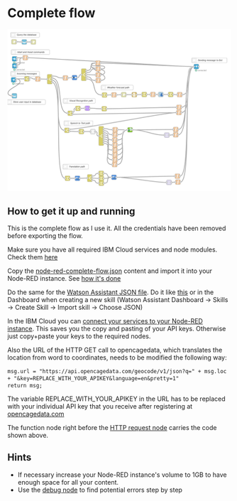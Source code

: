 # Complete flow
![Node-RED flow](../.ignoreImages/node-red_complete_flow.png)

## How to get it up and running
This is the complete flow as I use it. All the credentials have been removed before exporting the flow. 

Make sure you have all required IBM Cloud services and node modules. Check them [here](https://github.com/RapTho/telegramBot/blob/master/README.md#requirements)

Copy the [node-red-complete-flow.json](https://github.com/RapTho/telegramBot/blob/master/build/node-red-complete-flow.json) content and import it into your Node-RED instance. See [how it's done](https://nodered.org/docs/user-guide/editor/workspace/import-export)

Do the same for the [Watson Assistant JSON file](https://github.com/RapTho/telegramBot/blob/master/build/skill-Telegram_Bot.json). Do it like [this](https://developer.ibm.com/tutorials/learn-how-to-export-import-a-watson-assistant-workspace/) or in the Dashboard when creating a new skill (Watson Assistant Dashboard -> Skills -> Create Skill -> Import skill -> Choose JSON)

In the IBM Cloud you can [connect your services to your Node-RED instance](https://cloud.ibm.com/docs/resources?topic=resources-connect_app). This saves you the copy and pasting of your API keys. Otherwise just copy+paste your keys to the required nodes. 

Also the URL of the HTTP GET call to opencagedata, which translates the location from word to coordinates, needs to be modified the following way:

```
msg.url = "https://api.opencagedata.com/geocode/v1/json?q=" + msg.loc + "&key=REPLACE_WITH_YOUR_APIKEY&language=en&pretty=1"
return msg;
```
The variable REPLACE_WITH_YOUR_APIKEY in the URL has to be replaced with your individual API key that you receive after registering at [opencagedata.com](https://opencagedata.com/)

The function node right before the [HTTP request node](https://cookbook.nodered.org/http/simple-get-request) carries the code shown above.

## Hints
- If necessary increase your Node-RED instance's volume to 1GB to have enough space for all your content.
- Use the [debug node](https://nodered.org/docs/user-guide/nodes#debug) to find potential errors step by step
